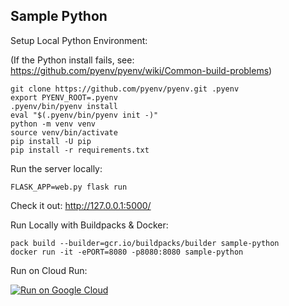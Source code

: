 Sample Python
-------------

Setup Local Python Environment:

(If the Python install fails, see: https://github.com/pyenv/pyenv/wiki/Common-build-problems)

```
git clone https://github.com/pyenv/pyenv.git .pyenv
export PYENV_ROOT=.pyenv
.pyenv/bin/pyenv install
eval "$(.pyenv/bin/pyenv init -)"
python -m venv venv
source venv/bin/activate
pip install -U pip
pip install -r requirements.txt
```

Run the server locally:
```
FLASK_APP=web.py flask run
```

Check it out: http://127.0.0.1:5000/

Run Locally with Buildpacks & Docker:
```
pack build --builder=gcr.io/buildpacks/builder sample-python
docker run -it -ePORT=8080 -p8080:8080 sample-python
```

Run on Cloud Run:

[![Run on Google Cloud](https://deploy.cloud.run/button.svg)](https://deploy.cloud.run/?cloudshell_context=cloudrun-gbp)
